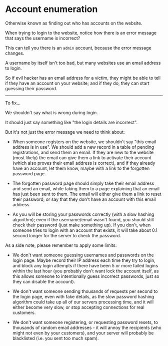 
# Account enumeration

Otherwise known as finding out who has accounts on the website.

When trying to login to the website, notice how there is an error message that says the username is incorrect?

This can tell you there is an `admin` account, because the error message changes.

A username by itself isn't too bad, but many websites use an email address to login.

So if evil hacker has an email address for a victim, they might be able to tell if they have an account on your website; and if they do, they can start guessing their password.

---

To fix...

We shouldn't say what is wrong during login.

It should just say something like "the login details are incorrect".

But it's not just the error message we need to think about:

- When someone registers on the website, we shouldn't say "this email address is in use". We should add a new record in a table of pending registrations, and send them an email. If they are new to the website (most likely) the email can give them a link to activate their account (which also proves their email address is correct), and if they already have an account, let them know, maybe with a link to the forgotten password page.

- The forgotten password page should simply take their email address and send an email, while taking them to a page explaining that an email has just been sent to them. The email will either give them a link to reset their password, or say that they don't have an account with this email address.

- As you will be storing your passwords correctly (with a slow hashing algorithm); even if the username/email wasn't found, you should still check their password (just make something up). If you don't, when someone tries to login with an account that exists, it will take about 0.1 second longer for the server to check the password.

As a side note, please remember to apply some limits:

- We don't want someone guessing usernames and passwords on the login page. Maybe record their IP address each time they try to login, and block any login attempts if there have been 5 or more failed logins within the last hour (you probably don't want lock the account itself, as this allows someone to intentionally guess incorrect passwords, just so they can disable the account).

- We don't want someone sending thousands of requests per second to the login page, even with fake details, as the slow password hashing algorithm could take up all of our servers processing time, and it will either become very slow, or stop accepting connections for real customers.

- We don't want someone registering, or requesting password resets, to thousands of random email addresses - it will annoy the recipients (who might not even by your customers), and your server will probably be blacklisted (i.e. you sent too much spam).
